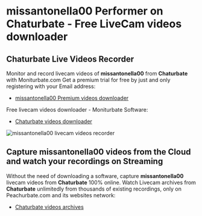 # missantonella00 Performer on Chaturbate - Free LiveCam videos downloader

## Chaturbate Live Videos Recorder

Monitor and record livecam videos of **missantonella00** from **Chaturbate** with Moniturbate.com
Get a premium trial for free by just and only registering with your Email address:
* [missantonella00 Premium videos downloader](https://moniturbate.com/request-demo-licence-key.html)

Free livecam videos downloader - Moniturbate Software:
* [Chaturbate videos downloader](https://moniturbate.com/moniturbate-download-software.html)

![missantonella00 livecam videos recorder](https://peachurnet.com/templates/moniturbate-software.png)


## Capture missantonella00 videos from the Cloud and watch your recordings on Streaming

Without the need of downloading a software, capture **missantonella00** livecam videos from **Chaturbate** 100% online.
Watch Livecam archives from **Chaturbate** unlimitedly from thousands of existing recordings, only on Peachurbate.com and its websites network:
* [Chaturbate videos archives](https://peachurnet.com/)